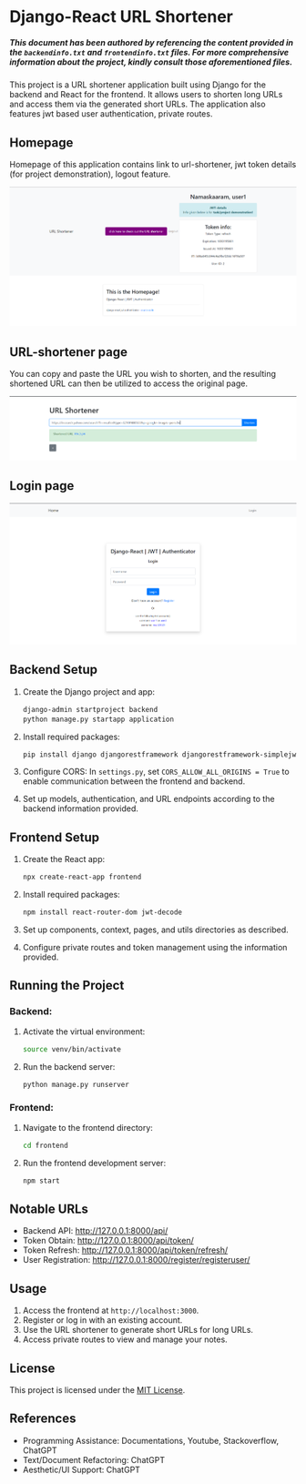 # Django-React URL Shortener

##### This document has been authored by referencing the content provided in the `backendinfo.txt` and `frontendinfo.txt` files. For more comprehensive information about the project, kindly consult those aforementioned files.

This project is a URL shortener application built using Django for the backend and React for the frontend. It allows users to shorten long URLs and access them via the generated short URLs. The application also features jwt based user authentication, private routes.

## Homepage

Homepage of this application contains link to url-shortener, jwt token details (for project demonstration), logout feature.

![homepage](images/django_homepage.png)

## URL-shortener page

You can copy and paste the URL you wish to shorten, and the resulting shortened URL can then be utilized to access the original page.

![urlshortening](images/django_urlshortener.png)

## Login page

![loginpage](images/django_loginpage.png)

## Backend Setup

1. Create the Django project and app:
   ```bash
   django-admin startproject backend
   python manage.py startapp application
   ```

2. Install required packages:
   ```bash
   pip install django djangorestframework djangorestframework-simplejwt django-cors-headers
   ```

3. Configure CORS:
   In `settings.py`, set `CORS_ALLOW_ALL_ORIGINS = True` to enable communication between the frontend and backend.

4. Set up models, authentication, and URL endpoints according to the backend information provided.

## Frontend Setup

1. Create the React app:
   ```bash
   npx create-react-app frontend
   ```

2. Install required packages:
   ```bash
   npm install react-router-dom jwt-decode
   ```

3. Set up components, context, pages, and utils directories as described.

4. Configure private routes and token management using the information provided.

## Running the Project

### Backend:
1. Activate the virtual environment:
   ```bash
   source venv/bin/activate
   ```

2. Run the backend server:
   ```bash
   python manage.py runserver
   ```

### Frontend:
1. Navigate to the frontend directory:
   ```bash
   cd frontend
   ```

2. Run the frontend development server:
   ```bash
   npm start
   ```

## Notable URLs

- Backend API: http://127.0.0.1:8000/api/
- Token Obtain: http://127.0.0.1:8000/api/token/
- Token Refresh: http://127.0.0.1:8000/api/token/refresh/
- User Registration: http://127.0.0.1:8000/register/registeruser/

## Usage

1. Access the frontend at `http://localhost:3000`.
2. Register or log in with an existing account.
3. Use the URL shortener to generate short URLs for long URLs.
4. Access private routes to view and manage your notes.

## License

This project is licensed under the [MIT License](LICENSE).

## References

- Programming Assistance: Documentations, Youtube, Stackoverflow, ChatGPT
- Text/Document Refactoring: ChatGPT
- Aesthetic/UI Support: ChatGPT

